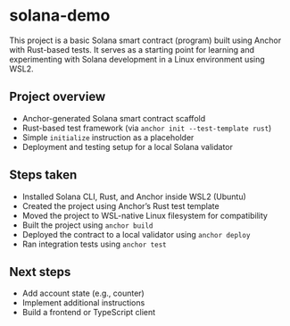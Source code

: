# solana-demo

This project is a basic Solana smart contract (program) built using Anchor with Rust-based tests. It serves as a starting point for learning and experimenting with Solana development in a Linux environment using WSL2.

## Project overview

- Anchor-generated Solana smart contract scaffold
- Rust-based test framework (via `anchor init --test-template rust`)
- Simple `initialize` instruction as a placeholder
- Deployment and testing setup for a local Solana validator

## Steps taken

- Installed Solana CLI, Rust, and Anchor inside WSL2 (Ubuntu)
- Created the project using Anchor’s Rust test template
- Moved the project to WSL-native Linux filesystem for compatibility
- Built the project using `anchor build`
- Deployed the contract to a local validator using `anchor deploy`
- Ran integration tests using `anchor test`

## Next steps

- Add account state (e.g., counter)
- Implement additional instructions
- Build a frontend or TypeScript client
